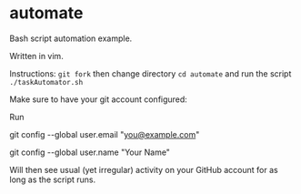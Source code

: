 # automate
Bash script automation example.

Written in vim.

Instructions:
`git fork` then change directory `cd automate` and run the script `./taskAutomator.sh`

Make sure to have your git account configured:

Run

  git config --global user.email "you@example.com"
  
  git config --global user.name "Your Name"

Will then see usual (yet irregular) activity on your GitHub account for as long as the script runs.
